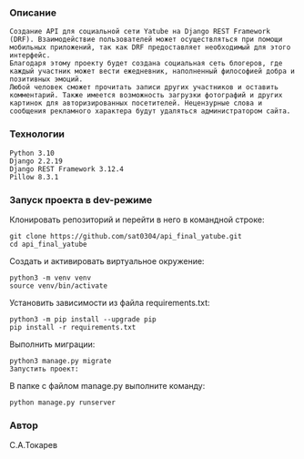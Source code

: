 
### Описание
```
Создание API для социальной сети Yatube на Django REST Framework (DRF). Взаимодействие пользователей может осуществляться при помощи мобильных приложений, так как DRF предоставляет необходимый для этого интерфейс. 
Благодаря этому проекту будет создана cоциальная сеть блогеров, где каждый участник может вести ежедневник, наполненный философией добра и позитивных эмоций. 
Любой человек сможет прочитать записи других участников и оставить комментарий. Также имеется возможность загрузки фотографий и других картинок для авторизированных посетителей. Нецензурные слова и сообщения рекламного характера будут удаляться администратором сайта.
```
### Технологии
```
Python 3.10
Django 2.2.19
Django REST Framework 3.12.4
Pillow 8.3.1
```
### Запуск проекта в dev-режиме
Клонировать репозиторий и перейти в него в командной строке:
```
git clone https://github.com/sat0304/api_final_yatube.git
cd api_final_yatube
```
Cоздать и активировать виртуальное окружение:
```
python3 -m venv venv
source venv/bin/activate
```
Установить зависимости из файла requirements.txt:
```
python3 -m pip install --upgrade pip
pip install -r requirements.txt
```
Выполнить миграции:
```
python3 manage.py migrate
Запустить проект:
```
В папке с файлом manage.py выполните команду:
```
python manage.py runserver
```
### Автор
С.А.Токарев
